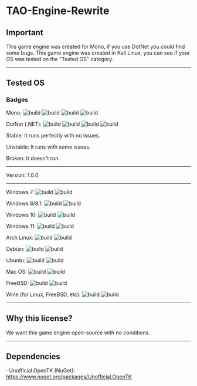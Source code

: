 # TAO-Engine-Rewrite
## Important
This game engine was created for Mono, if you use DotNet you could find some bugs.
This game engine was created in Kali Linux, you can see if your OS was tested on the "Tested OS" category.


----------------------------------------------


## Tested OS
### Badges
Mono: 
![build](https://img.shields.io/badge/build%20(Mono)-Stable-green)
![build](https://img.shields.io/badge/build%20(Mono)-Unstable-yellow)
![build](https://img.shields.io/badge/build%20(Mono)-Broken-red)
![build](https://img.shields.io/badge/build%20(Mono)-Not%20Tested-orange)

DotNet (.NET): 
![build](https://img.shields.io/badge/build%20(.NET)-Stable-green)
![build](https://img.shields.io/badge/build%20(.NET)-Unstable-yellow)
![build](https://img.shields.io/badge/build%20(.NET)-Broken-red)
![build](https://img.shields.io/badge/build%20(.NET)-Not%20Tested-orange)

Stable: It runs perfectly with no issues.

Unstable: It runs with some issues.

Broken: It doesn't run.

----------------------------------------------

Version: 1.0.0

----------------------------------------------

Windows 7: ![build](https://img.shields.io/badge/build%20(Mono)-Not%20Tested-orange) ![build](https://img.shields.io/badge/build%20(.NET)-Not%20Tested-orange)

Windows 8/8.1: ![build](https://img.shields.io/badge/build%20(Mono)-Not%20Tested-orange) ![build](https://img.shields.io/badge/build%20(.NET)-Not%20Tested-orange)

Windows 10: ![build](https://img.shields.io/badge/build%20(Mono)-Not%20Tested-orange) ![build](https://img.shields.io/badge/build%20(.NET)-Not%20Tested-orange)

Windows 11: ![build](https://img.shields.io/badge/build%20(Mono)-Not%20Tested-orange) ![build](https://img.shields.io/badge/build%20(.NET)-Not%20Tested-orange)

Arch Linux: ![build](https://img.shields.io/badge/build%20(Mono)-Broken-red) ![build](https://img.shields.io/badge/build%20(.NET)-Not%20Tested-orange)

Debian: ![build](https://img.shields.io/badge/build%20(Mono)-Stable-green) ![build](https://img.shields.io/badge/build%20(.NET)-Stable-green)

Ubuntu: ![build](https://img.shields.io/badge/build%20(Mono)-Stable-green) ![build](https://img.shields.io/badge/build%20(.NET)-Not%20Tested-orange)

Mac OS: ![build](https://img.shields.io/badge/build%20(Mono)-Not%20Tested-orange) ![build](https://img.shields.io/badge/build%20(.NET)-Not%20Tested-orange)

FreeBSD: ![build](https://img.shields.io/badge/build%20(Mono)-Not%20Tested-orange) ![build](https://img.shields.io/badge/build%20(.NET)-Not%20Tested-orange)

Wine (for Linux, FreeBSD, etc): ![build](https://img.shields.io/badge/build%20(Mono)-Stable-green) ![build](https://img.shields.io/badge/build%20(.NET)-Not%20Tested-orange)



----------------------------------------------


## Why this license?
We want this game engine open-source with no conditions.


----------------------------------------------


## Dependencies
· Unofficial.OpenTK (NuGet): https://www.nuget.org/packages/Unofficial.OpenTK
